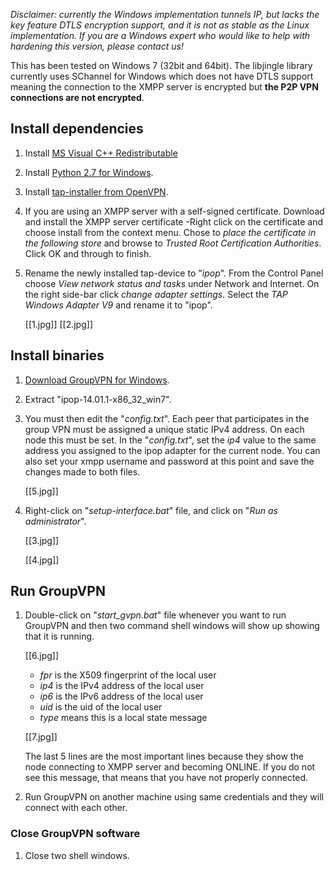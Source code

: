 _Disclaimer: currently the Windows implementation tunnels IP, but lacks the key feature DTLS encryption support, and it is not as stable as the Linux implementation. If you are a Windows expert who would like to help with hardening this version, please contact us!_
 
This has been tested on Windows 7 (32bit and 64bit). The libjingle library
currently uses SChannel for Windows which does not have DTLS support 
meaning the connection to the XMPP server is encrypted but
**the P2P VPN connections are not encrypted**.

## Install dependencies

1. Install [MS Visual C++ Redistributable](http://www.microsoft.com/en-us/download/details.aspx?id=5555)

1. Install [Python 2.7 for Windows](http://www.python.org/ftp/python/2.7.5/python-2.7.5.msi).

2. Install [tap-installer from OpenVPN](http://swupdate.openvpn.org/community/releases/tap-windows-9.9.2_3.exe).

3. If you are using an XMPP server with a self-signed certificate. Download and install the XMPP server certificate -Right click on the certificate and choose install from the context menu. Chose to _place the certificate in the following store_ and browse to _Trusted Root Certification Authorities_. Click OK and through to finish.

4. Rename the newly installed tap-device to "_ipop_".
From the Control Panel choose _View network status and tasks_ under Network and Internet. On the right side-bar click _change adapter settings_. Select the _TAP Windows Adapter V9_ and rename it to "ipop".

    [[1.jpg]]
    [[2.jpg]]

## Install binaries

1. [Download GroupVPN for Windows](http://goo.gl/t7HxnU).

2. Extract "ipop-14.01.1-x86_32_win7".

3. You must then edit the  "_config.txt_". Each 
peer that participates in the group VPN must be assigned a unique static IPv4
address. On each node this must be set. In the "_config.txt_", set the _ip4_ value
to the same address you assigned to the ipop adapter for the current node.
You can also set your xmpp username and password at this point and save the changes
made to both files.

    <Example>

    [[5.jpg]]

4. Right-click on "_setup-interface.bat_" file, and click on
    "_Run as administrator_".

    [[3.jpg]]

    [[4.jpg]]


## Run GroupVPN

1. Double-click on "_start_gvpn.bat_" file whenever you want to run GroupVPN and
   then two command shell windows will show up showing that it is running.

    [[6.jpg]]
    
    * _fpr_ is the X509 fingerprint of the local user
    * _ip4_ is the IPv4 address of the local user
    * _ip6_ is the IPv6 address of the local user
    * _uid_ is the uid of the local user
    * _type_ means this is a local state message

    [[7.jpg]]

    The last 5 lines are the most important lines because they show the node
    connecting to XMPP server and becoming ONLINE. If you do not see this 
    message, that means that you have not properly connected.

2. Run GroupVPN on another machine using same credentials and they will
   connect with each other.

### Close GroupVPN software
1. Close two shell windows.
